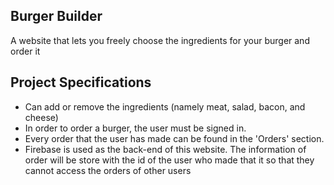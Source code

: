 ## Burger Builder

A website that lets you freely choose the ingredients for your burger and order
it

## Project Specifications

- Can add or remove the ingredients (namely meat, salad, bacon, and cheese)
- In order to order a burger, the user must be signed in.
- Every order that the user has made can be found in the 'Orders' section.
- Firebase is used as the back-end of this website. The information of order
  will be store with the id of the user who made that it so that they cannot
  access the orders of other users 